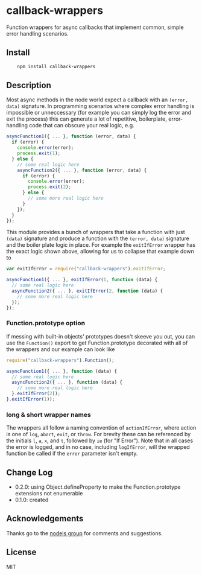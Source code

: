 # callback-wrappers

Function wrappers for async callbacks that implement common, simple error handling scenarios.

## Install

```bash
    npm install callback-wrappers
```

## Description

Most async methods in the node world expect a callback with an `(error, data)` signature.
In programming scenarios where complex error handling is impossible or unneccessary (for
example you can simply log the error and exit the process) this can generate a lot
of repetitive, boilerplate, error-handling code that can obscure your real logic, e.g.

```javascript
asyncFunction1({ ... }, function (error, data) {
  if (error) {
    console.error(error);
    process.exit(1);
  } else {
    // some real logic here
    asyncFunction2({ ... }, function (error, data) {
      if (error) {
        console.error(error);
        process.exit(2);
      } else {
        // some more real logic here
      }
    });
  }
});
```

This module provides a bunch of wrappers that take a function with just `(data)` signature
and produce a function with the `(error, data)` signature and the boiler plate logic in place.
For example the `exitIfError` wrapper has the exact logic shown above, allowing for us to 
collapse that example down to

```javascript
var exitIfError = require("callback-wrappers").exitIfError;

asyncFunction1({ ... }, exitIfError(1, function (data) {
  // some real logic here
  asyncFunction2({ ... }, exitIfError(2, function (data) {
    // some more real logic here
  });
});
```

### Function.prototype option

If messing with built-in objects' prototypes doesn't skeeve you out, you can use
the `Function()` export to get Function.prototype decorated with all of the wrappers
and our example can look like

```javascript
require("callback-wrappers").Function();

asyncFunction1({ ... }, function (data) {
  // some real logic here
  asyncFunction2({ ... }, function (data) {
    // some more real logic here
  }.exitIfError(2));
}.exitIfError(1));
```

### long & short wrapper names

The wrappers all follow a naming convention of `actionIfError`, where
action is one of `log`, `abort`, `exit`, or `throw`.  For brevity these
can be referenced by the initials `l`, `a`, `x`, and `t`, followed by `ie` 
(for "If Error").  Note that in all cases the error is logged, and in no case,
including `logIfError`, will the wrapped function be called if the 
`error` parameter isn't empty.

## Change Log

- 0.2.0: using Object.defineProperty to make the Function.prototype extensions not enumerable
- 0.1.0: created

## Acknowledgements

Thanks go to the [nodejs group](https://groups.google.com/forum/?fromgroups#!forum/nodejs) for comments and suggestions.

## License

MIT
